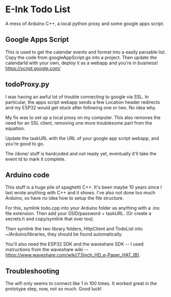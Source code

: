 # E-Ink Todo List

A mess of Arduino C++, a local python proxy and some google apps script.

## Google Apps Script
This is used to get the calendar events and format into a easily parsable list. Copy the code from googleAppScript.gs into a project.
Then update the calendarId with your own, deploy it as a webapp and you're in business!
https://script.google.com/

## todoProxy.py
I was having an awful lot of trouble connecting to google via SSL. In particular, the apps script webapp sends a few Location header redirects and my ESP32 would get stuck after following one or two. No idea why.

My fix was to set up a local proxy on my computer. This also removes the need for an SSL client, removing one more troublesome part from the equation.

Update the taskURL with the URL of your google app script webapp, and you're good to go.

The /done/ stuff is hardcoded and not ready yet, eventually it'll take the event Id to mark it complete.

## Arduino code
This stuff is a huge pile of spaghetti C++. It's been maybe 10 years since I last wrote anything with C++ and it shows.
I've also not done too much Arduino, so have no idea how to setup the file structure.

For this, symlink todo.cpp into your Arduino folder as anything with a .ino file extension. Then add your SSID/password + taskURL. (Or create a secrets.h and copy/symlink that over too).

Then symlink the two library folders, HttpClient and TodoList into ~/Arduino/libraries, they should be found automatically.

You'll also need the ESP32 SDK and the waveshare SDK -- I used instructions from the waveshare wiki -- https://www.waveshare.com/wiki/7.5inch_HD_e-Paper_HAT_(B).

## Troubleshooting
The wifi only seems to connect like 1 in 100 times. It worked great in the prototype step, now, not so much. Good luck!
